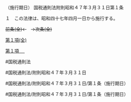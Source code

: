（施行期日）
国税通則法附則昭和４７年３月３１日第１条

１　この法律は、昭和四十七年四月一日から施行する。

~~前条(全)←~~　~~→次条(全)~~

[第１項(全)](国税通則法＿＿＿＿附則昭和４７年３月３１日第１条第１項_.md)  

[第１項 　 ](国税通則法＿＿＿＿附則昭和４７年３月３１日第１条第１項.md)  

#国税通則法

#国税通則法/附則昭和４７年３月３１日

#国税通則法/附則昭和４７年３月３１日/第１条（施行期日）

#国税通則法/附則昭和４７年３月３１日/第１条（施行期日）

